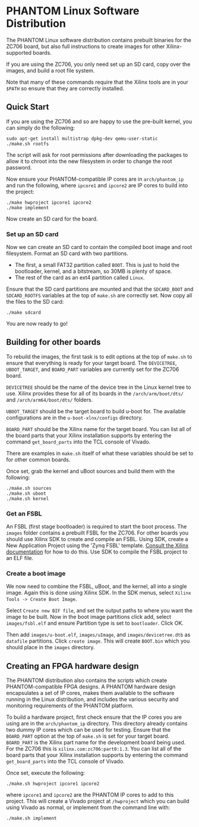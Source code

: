 # PHANTOM Linux Software Distribution

The PHANTOM Linux software distribution contains prebuilt binaries for the ZC706 board, but also full instructions to create images for other Xilinx-supported boards.

If you are using the ZC706, you only need set up an SD card, copy over the images, and build a root file system.

Note that many of these commands require that the Xilinx tools are in your `$PATH` so ensure that they are correctly installed.


## Quick Start

If you are using the ZC706 and so are happy to use the pre-built kernel, you can simply do the following:

	sudo apt-get install multistrap dpkg-dev qemu-user-static
	./make.sh rootfs

The script will ask for root permissions after downloading the packages to allow it to chroot into the new filesystem in order to change the root password.

Now ensure your PHANTOM-compatible IP cores are in `arch/phantom_ip` and run the following, where `ipcore1` and `ipcore2` are IP cores to build into the project:

	./make hwproject ipcore1 ipcore2
	./make implement

Now create an SD card for the board.

### Set up an SD card

Now we can create an SD card to contain the compiled boot image and root filesystem. Format an SD card with two partitions.

 * The first, a small FAT32 partition called `BOOT`. This is just to hold the bootloader, kernel, and a bitstream, so 30MB is plenty of space.
 * The rest of the card as an ext4 partition called `Linux`.

Ensure that the SD card partitions are mounted and that the `SDCARD_BOOT` and `SDCARD_ROOTFS` variables at the top of `make.sh` are correctly set. Now copy all the files to the SD card:

	./make sdcard

You are now ready to go!


## Building for other boards

To rebuild the images, the first task is to edit options at the top of `make.sh` to ensure that everything is ready for your target board. The `DEVICETREE`, `UBOOT_TARGET`, and `BOARD_PART` variables are currently set for the ZC706 board.

`DEVICETREE` should be the name of the device tree in the Linux kernel tree to use. Xilinx provides these for all of its boards in the `/arch/arm/boot/dts/` and `/arch/arm64/boot/dts/` folders.

`UBOOT_TARGET` should be the target board to build u-boot for. The available configurations are in the `u-boot-xlnx/configs` directory.

`BOARD_PART` should be the Xilinx name for the target board. You can list all of the board parts that your Xilinx installation supports by entering the command `get_board_parts` into the TCL console of Vivado.

There are examples in `make.sh` itself of what these variables should be set to for other common boards.

Once set, grab the kernel and uBoot sources and build them with the following:

	./make.sh sources
	./make.sh uboot
	./make.sh kernel


### Get an FSBL

An FSBL (first stage bootloader) is required to start the boot process. The `images` folder contains a prebuilt FSBL for the ZC706. For other boards you should use Xilinx SDK to create and compile an FSBL. Using SDK, create a New Application Project using the 'Zynq FSBL' template. [Consult the Xilinx documentation](http://www.wiki.xilinx.com/Build+FSBL) for how to do this. Use SDK to compile the FSBL project to an ELF file.


### Create a boot image

We now need to combine the FSBL, uBoot, and the kernel, all into a single image. Again this is done using Xilinx SDK. In the SDK menus, select `Xilinx Tools -> Create Boot Image`.

Select `Create new BIF file`, and set the output paths to where you want the image to be built. Now in the boot image partitions click add, select `images/fsbl.elf` and ensure Partition type is set to `bootloader`. Click OK.

Then add `images/u-boot.elf`, `images/uImage`, and `images/devicetree.dtb` as `datafile` partitions. Click `create image`. This will create `BOOT.bin` which you should place in the `images` directory.


## Creating an FPGA hardware design

The PHANTOM distribution also contains the scripts which create PHANTOM-compatible FPGA designs. A PHANTOM hardware design encapsulates a set of IP cores, makes them available to the software running in the Linux distribution, and includes the various security and monitoring requirements of the PHANTOM platform.

To build a hardware project, first check ensure that the IP cores you are using are in the `arch/phantom_ip` directory. This directory already contains two dummy IP cores which can be used for testing. Ensure that the `BOARD_PART` option at the top of `make.sh` is set for your target board. `BOARD_PART` is the Xilinx part name for the development board being used. For the ZC706 this is `xilinx.com:zc706:part0:1.3`. You can list all of the board parts that your Xilinx installation supports by entering the command `get_board_parts` into the TCL console of Vivado.

Once set, execute the following:

	./make.sh hwproject ipcore1 ipcore2

where `ipcore1` and `ipcore2` are the PHANTOM IP cores to add to this project. This will create a Vivado project at `/hwproject` which you can build using Vivado as normal, or implement from the command line with:

	./make.sh implement
